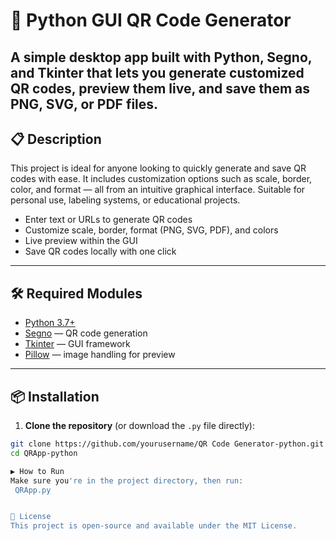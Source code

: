 # 🧮 Python GUI QR Code Generator

A simple desktop app built with **Python**, **Segno**, and **Tkinter** that lets you generate customized QR codes, preview them live, and save them as PNG, SVG, or PDF files.
---

## 📋 Description

This project is ideal for anyone looking to quickly generate and save QR codes with ease. It includes customization options such as scale, border, color, and format — all from an intuitive graphical interface. Suitable for personal use, labeling systems, or educational projects.

- Enter text or URLs to generate QR codes
- Customize scale, border, format (PNG, SVG, PDF), and colors
- Live preview within the GUI
- Save QR codes locally with one click


---

## 🛠️ Required Modules

- [Python 3.7+](https://www.python.org/)
- [Segno](https://pypi.org/project/segno/) — QR code generation
- [Tkinter](https://docs.python.org/3/library/tkinter.html) — GUI framework
- [Pillow](https://pypi.org/project/Pillow/) — image handling for preview

---

## 📦 Installation

1. **Clone the repository** (or download the `.py` file directly):

```bash
git clone https://github.com/yourusername/QR Code Generator-python.git
cd QRApp-python

▶️ How to Run
Make sure you're in the project directory, then run:
 QRApp.py


📄 License
This project is open-source and available under the MIT License.


